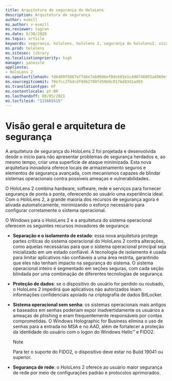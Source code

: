 ```yaml
---
title: Arquitetura de segurança do HoloLens
description: Arquitetura de segurança
author: evmill
ms.author: v-evmill
ms.reviewer: tagran
ms.date: 6/30/2020
ms.topic: article
keywords: segurança, hololens, hololens 2, segurança do hololens2, visão geral da segurança, arquitetura de segurança, arquitetura, arquitetura do hololens 2
ms.prod: hololens
ms.sitesec: library
ms.localizationpriority: high
manager: yannisle
appliesto:
- HoloLens 2
ms.openlocfilehash: fd6409f5087ef7d6e7ab90d6ef8dcb83e1c490746803ad869ef075dace24bae7
ms.sourcegitcommit: f8e7cc2fbdcdf8962700fd50b9c017bd83d1ad65
ms.translationtype: HT
ms.contentlocale: pt-BR
ms.lasthandoff: 08/05/2021
ms.locfileid: "115665515"
---
```

# <a name="security-overview-and-architecture"></a>Visão geral e arquitetura de segurança

A arquitetura de segurança do HoloLens 2 foi projetada e desenvolvida desde o início para não apresentar problemas de segurança herdados e, ao mesmo tempo, criar uma superfície de ataque minimizada. Esta nova arquitetura inovadora oferece locais de armazenamento seguros e elementos de segurança avançada, com mecanismos capazes de blindar sistemas operacionais contra possíveis ameaças e vulnerabilidades.

O HoloLens 2 combina hardware, software, rede e serviços para fornecer segurança de ponta a ponta, oferecendo ao usuário uma experiência ideal. Com o HoloLens 2, a grande maioria dos recursos de segurança agora é ativada automaticamente, minimizando o esforço necessário para configurar corretamente o sistema operacional.

O Windows para o HoloLens 2 e a arquitetura do sistema operacional oferecem os seguintes recursos inovadores de segurança:

  * **Separação e o isolamento de estado**: essa nova arquitetura protege partes críticas do sistema operacional do HoloLens 2 contra alterações, como aquelas necessárias para que o sistema operacional principal seja inicializado em um estado confiável. A tecnologia de isolamento é usada para limitar aplicativos não confiáveis a uma área restrita, garantindo que eles não tenham impacto na segurança do sistema. O sistema operacional inteiro é segmentado em seções seguras, com cada seção blindada por uma combinação de diferentes tecnologias de segurança.
  
  * **Proteção de dados**: se o dispositivo do usuário for perdido ou roubado, o HoloLens 2 impedirá que aplicativos não autorizados leiam informações confidenciais apoiado na criptografia de dados BitLocker. 
  
  * **Sistema operacional sem senha**: os sistemas operacionais mais antigos e baseados em senhas poderiam expor inadvertidamente os usuários a ameaças de phishing e eram frequentemente responsáveis por contas comprometidas. O Windows Holographic for Business elimina o uso de senhas para a entrada no MSA e no AAD, além de fortalecer a proteção da identidade do usuário com o logon do Windows Hello™ e FIDO2. 
  
    > [!NOTE]
    > Para ter o suporte do FIDO2, o dispositivo deve estar no Build 19041 ou superior. 

  * **Segurança de rede**: o HoloLens 2 oferece ao usuário maior segurança de rede por meio de configurações padrão e protocolos aprimorados.
